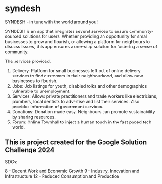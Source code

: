 # syndesh

SYNDESH - in tune with the world around you!

SYNDESH is an app that integrates several services to ensure community-sourced solutions for users. Whether providing an opportunity for small businesses to grow and flourish, or allowing a platform for neighbours to discuss issues, this app ensures a one-stop solution for fostering a sense of community. 

The services provided:

1. Delivery: Platform for small businesses left out of online delivery services to find customers in their neighbourhood, and allow new businesses to flourish.
2. Jobs: Job listings for youth, disabled folks and other demographics vulnerable to unemployment.
3. Services: Allows private practitioners and trade workers like electricians, plumbers, local dentists to advertise and list their services. Also provides information of government services.
4. Donations: Donation made easy. Neighbours can promote sustainability by sharing resources.
5. Forum: Online Townhall to inject a human touch in the fast paced tech world.

## This is project created for the Google Solution Challenge 2024

SDGs: 

8 - Decent Work and Economic Growth
9 - Industry, Innovation and Infrastructure
12 - Reduced Consumption and Production

